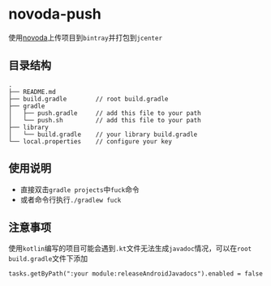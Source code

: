 # novoda-push
使用[novoda](https://github.com/novoda/bintray-release)上传项目到`bintray`并打包到`jcenter`

## 目录结构
```
.
├── README.md
├── build.gradle        // root build.gradle
├── gradle
│   ├── push.gradle     // add this file to your path
│   └── push.sh         // add this file to your path
├── library
│   └── build.gradle    // your library build.gradle
└── local.properties    // configure your key
```

## 使用说明
- 直接双击`gradle projects`中`fuck`命令
- 或者命令行执行```./gradlew fuck```

## 注意事项
使用`kotlin`编写的项目可能会遇到`.kt`文件无法生成`javadoc`情况，可以在`root build.gradle`文件下添加
```
tasks.getByPath(":your module:releaseAndroidJavadocs").enabled = false
```
